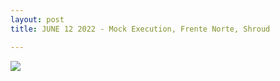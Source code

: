```yaml
---
layout: post
title: JUNE 12 2022 - Mock Execution, Frente Norte, Shroud

---
```

![](/detroitdiy/uploads/screen-shot-2022-06-02-at-5-36-04-pm.png)